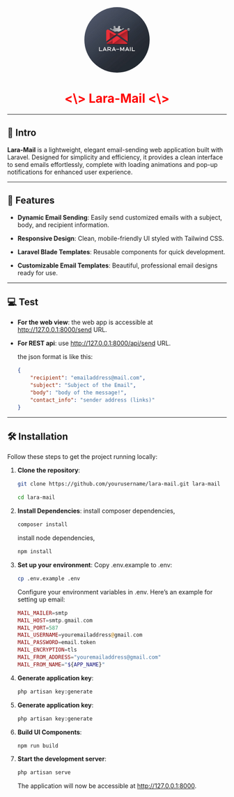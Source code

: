 <div align="center">
    <img style='border-radius: 50%; width: 150px;' src='./public/laramail-red.jpg' alt='image'>
  <h1 style="color: red;"> <\> Lara-Mail <\> </h1>
</div>

---

## 📧 Intro

**Lara-Mail** is a lightweight, elegant email-sending web application built with Laravel. Designed for simplicity and efficiency, it provides a clean interface to send emails effortlessly, complete with loading animations and pop-up notifications for enhanced user experience.

---

## 🚀 Features

- **Dynamic Email Sending**: Easily send customized emails with a subject, body, and recipient information.

- **Responsive Design**: Clean, mobile-friendly UI styled with Tailwind CSS.

- **Laravel Blade Templates**: Reusable components for quick development.

- **Customizable Email Templates**: Beautiful, professional email designs ready for use.

---

## 💻 Test

- **For the web view**: the web app is accessible at http://127.0.0.1:8000/send URL.

- **For REST api**: use http://127.0.0.1:8000/api/send URL.

    the json format is like this:
    ```json
    {
        "recipient": "emailaddress@mail.com",
        "subject": "Subject of the Email",
        "body": "body of the message!",
        "contact_info": "sender address (links)"
    }
    ```

---

## 🛠️ Installation

Follow these steps to get the project running locally:

1. **Clone the repository**:
   ```bash
   git clone https://github.com/yourusername/lara-mail.git lara-mail
   ```
    ```bash
   cd lara-mail
    ```

2. **Install Dependencies**:
    install composer dependencies,
   ```bash
   composer install
    ```
    install node dependencies,
    ```bash
    npm install
    ```

3. **Set up your environment**:
    Copy .env.example to .env:
    ```bash
    cp .env.example .env
    ```
    Configure your environment variables in .env. Here’s an example for setting up email:
    ```php
    MAIL_MAILER=smtp
    MAIL_HOST=smtp.gmail.com
    MAIL_PORT=587
    MAIL_USERNAME=youremailaddress@gmail.com
    MAIL_PASSWORD=email.token
    MAIL_ENCRYPTION=tls
    MAIL_FROM_ADDRESS="youremailaddress@gmail.com"
    MAIL_FROM_NAME="${APP_NAME}"

    ```

4. **Generate application key**:
    ```bash
    php artisan key:generate
    ```

5. **Generate application key**:
    ```bash
    php artisan key:generate
    ```

6. **Build UI Components**:
    ```bash
    npm run build
    ```

7. **Start the development server**:
    ```bash
    php artisan serve
    ```
    The application will now be accessible at http://127.0.0.1:8000.

